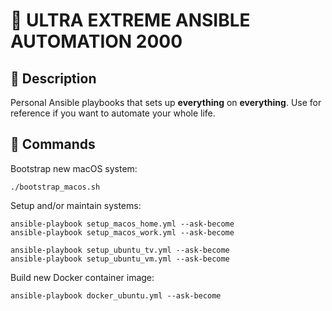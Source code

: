 # 🤖 ULTRA EXTREME ANSIBLE AUTOMATION 2000

## 🚨 Description

Personal Ansible playbooks that sets up **everything** on **everything**.
Use for reference if you want to automate your whole life.

## 🚀 Commands

Bootstrap new macOS system:

    ./bootstrap_macos.sh

Setup and/or maintain systems:

    ansible-playbook setup_macos_home.yml --ask-become
    ansible-playbook setup_macos_work.yml --ask-become

    ansible-playbook setup_ubuntu_tv.yml --ask-become
    ansible-playbook setup_ubuntu_vm.yml --ask-become

Build new Docker container image:

    ansible-playbook docker_ubuntu.yml --ask-become

